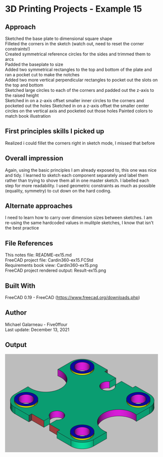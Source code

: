 # 3D Printing Projects - Example 15
    
## Approach
Sketched the base plate to dimensional square shape  
Filleted the corners in the sketch  (watch out, need to reset the corner constraints!)  
Created symmetrical reference circles for the sides and trimmed them to arcs  
Padded the baseplate to size  
Added two symmetrical rectangles to the top and bottom of the plate and ran a pocket cut to make the notches   
Added two more vertical perpendicular rectangles to pocket out the slots on the top and bottom  
Sketched large circles to each of the corners and padded out the z-axis to the raised height  
Sketched in on a z-axis offset smaller inner circles to the corners and pocketed out the holes
Sketched in on a z-axis offset the smaller center circles on the vertical axis and pocketed out those holes
Painted colors to match book illustration  

## First principles skills I picked up  
Realized i could fillet the corners right in sketch mode, I missed that before  

## Overall impression   
Again, using the basic principles I am already exposed to, this one was nice and tidy. I learned to sketch each component separately and label them rather than trying to shove them all in one master sketch. I labelled each step for more readability. I used geometric constraints as much as possible (equality, symmetry) to cut down on the hard coding.   

## Alternate approaches
I need to learn how to carry over dimension sizes between sketches. I am re-using the same hardcoded values in mulitple sketches, I know that isn't the best practice    

## File References
This notes file: README-ex15.md  
FreeCAD project file: Cardin360-ex15.FCStd  
Requirements book view: Cardin360-ex15.png  
FreeCAD project rendered output: Result-ex15.png  
  
## Built With
FreeCAD 0.19 - FreeCAD (https://www.freecad.org/downloads.php)   
  
## Author
Michael Galarneau - Five0ffour  
Last update: December 13, 2021  
    
## Output   
![EX-15](Result-ex15.png)  